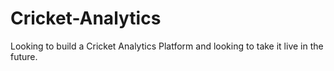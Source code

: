 # Cricket-Analytics
Looking to build a Cricket Analytics Platform and looking to take it live in the future. 
